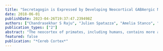 ```yaml
---
title: "Secretagogin is Expressed by Developing Neocortical GABAergic Neurons in Humans but not Mice and Increases Neurite Arbor Size and Complexity"
date: 2018-06-01
publishDate: 2023-04-26T19:37:47.239498Z
authors: ["Chandrasekhar S Raju", "Julien Spatazza", "Amelia Stanco", "Phillip Larimer", "Shawn F Sorrells", "Kevin W Kelley", "Cory R Nicholas", "Mercedes F Paredes", "Jan H Lui", "Andrea R Hasenstaub", "Arnold R Kriegstein", "Arturo Alvarez-Buylla", "John L Rubenstein", "Michael C Oldham"]
publication_types: ["2"]
abstract: "The neocortex of primates, including humans, contains more abundant and diverse inhibitory neurons compared with rodents, but the molecular foundations of these observations are unknown. Through integrative gene coexpression analysis, we determined a consensus transcriptional profile of GABAergic neurons in mid-gestation human neocortex. By comparing this profile to genes expressed in GABAergic neurons purified from neonatal mouse neocortex, we identified conserved and distinct aspects of gene expression in these cells between the species. We show here that the calcium-binding protein secretagogin (SCGN) is robustly expressed by neocortical GABAergic neurons derived from caudal ganglionic eminences (CGE) and lateral ganglionic eminences during human but not mouse brain development. Through electrophysiological and morphometric analyses, we examined the effects of SCGN expression on GABAergic neuron function and form. Forced expression of SCGN in CGE-derived mouse GABAergic neurons significantly increased total neurite length and arbor complexity following transplantation into mouse neocortex, revealing a molecular pathway that contributes to morphological differences in these cells between rodents and primates."
featured: false
publication: "*Cereb Cortex*"
---
```


